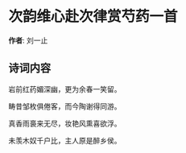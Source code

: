 # 次韵维心赴次律赏芍药一首

**作者**: 刘一止

## 诗词内容

岩前红药媚深幽，更为余春一笑留。

畴昔邹枚俱倦客，而今陶谢得同游。

真香雨裛来无尽，妆艳风熏喜欲浮。

未羡木奴千户比，主人原是醉乡侯。

